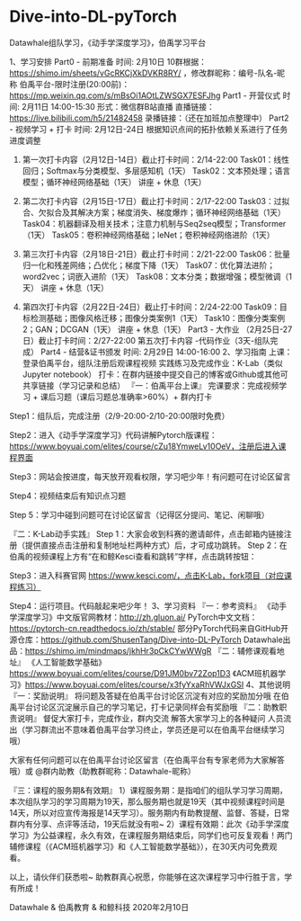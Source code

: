 # Dive-into-DL-pyTorch
Datawhale组队学习，《动手学深度学习》，伯禹学习平台

1、学习安排
Part0 - 前期准备    时间: 2月10日
10群根据：https://shimo.im/sheets/vGcRKCjXkDVKR8RY/ ，修改群昵称：编号-队名-昵称
伯禹平台-限时注册(20:00前)： https://mp.weixin.qq.com/s/mBsOi1AOtLZWSGX7ESFJhg
Part1 - 开营仪式    时间: 2月11日 14:00-15:30
形式：微信群B站直播
直播链接：https://live.bilibili.com/h5/21482458
录播链接：（还在加班加点整理中）
Part2 - 视频学习 + 打卡    时间: 2月12日-24日
根据知识点间的拓扑依赖关系进行了任务进度调整
1)  第一次打卡内容（2月12日-14日）截止打卡时间：2/14-22:00
Task01：线性回归；Softmax与分类模型、多层感知机（1天）
Task02：文本预处理；语言模型；循环神经网络基础（1天）
讲座 + 休息（1天）

2) 第二次打卡内容（2月15日-17日）截止打卡时间：2/17-22:00
Task03：过拟合、欠拟合及其解决方案；梯度消失、梯度爆炸；循环神经网络基础（1天）
Task04：机器翻译及相关技术；注意力机制与Seq2seq模型；Transformer（1天）
Task05：卷积神经网络基础；leNet；卷积神经网络进阶（1天）

3) 第三次打卡内容（2月18日-21日）截止打卡时间：2/21-22:00
Task06：批量归一化和残差网络；凸优化；梯度下降（1天）
Task07：优化算法进阶；word2vec；词嵌入进阶（1天）
Task08：文本分类；数据增强；模型微调（1天）
讲座 + 休息（1天）

4) 第四次打卡内容（2月22日-24日）截止打卡时间：2/24-22:00
Task09：目标检测基础；图像风格迁移；图像分类案例1（1天）
Task10：图像分类案例2；GAN；DCGAN（1天）
讲座 + 休息（1天）
Part3 - 大作业 （2月25日-27日）截止打卡时间：2/27-22:00
第五次打卡内容 -代码作业（3天-组队完成）
Part4 - 结营&证书颁发    时间: 2月29日 14:00-16:00
2、学习指南
上课：登录伯禹平台，组队注册后观课程视频
实践练习及完成作业：K-Lab（类似Jupyter notebook）
打卡：在群内链接中提交自己的博客或Github或其他可共享链接（学习记录和总结）
『一：伯禹平台上课』
完课要求：完成视频学习 + 课后习题（课后习题总准确率>60%）+ 群内打卡

Step1：组队后，完成注册（2/9-20:00-2/10-20:00限时免费）

Step2：进入《动手学深度学习》代码讲解Pytorch版课程：https://www.boyuai.com/elites/course/cZu18YmweLv10OeV，注册后进入课程界面

Step3：网站会按进度，每天放开观看权限，学习吧少年！有问题可在讨论区留言


Step4：视频结束后有知识点习题

Step 5：学习中碰到问题可在讨论区留言（记得区分提问、笔记、闲聊哦）



『二：K-Lab动手实践』
Step 1：大家会收到科赛的邀请邮件，点击邮箱内链接注册（提供直接点击注册和复制地址栏两种方式）后，才可成功跳转。
Step 2：在伯禹的视频课程上方有“在和鲸Kesci查看和跳转”字样，点击跳转按钮：


Step3：进入科赛官网 https://www.kesci.com/，点击K-Lab，fork项目（对应课程练习）


Step4：运行项目。代码敲起来吧少年！
3、学习资料
『一：参考资料』
《动手学深度学习》中文版官网教材：http://zh.gluon.ai/ 
PyTorch中文文档：https://pytorch-cn.readthedocs.io/zh/stable/
部分PyTorch代码来自GitHub开源仓库：https://github.com/ShusenTang/Dive-into-DL-PyTorch
Datawhale出品：https://shimo.im/mindmaps/jkhHr3pCkCYwWWgR
『二：辅修课观看地址』
《人工智能数学基础》https://www.boyuai.com/elites/course/D91JM0bv72Zop1D3
《ACM班机器学习》https://www.boyuai.com/elites/course/x3fyYxaRhVWJxGSI
4、其他说明
『一：奖励说明』
将问题及答疑在伯禹平台讨论区沉淀有对应的奖励加分哦
在伯禹平台讨论区沉淀展示自己的学习笔记，打卡记录同样会有奖励哦
『二：助教职责说明』
督促大家打卡，完成作业，群内交流
解答大家学习上的各种疑问
人员流出（学习群流出不意味着伯禹平台学习终止，学员还是可以在伯禹平台继续学习哦）

大家有任何问题可以在伯禹平台讨论区留言（在伯禹平台有专家老师为大家解答哦）或 @群内助教（助教群昵称：Datawhale-昵称）


『三：课程的服务期&有效期』
1）课程服务期：是指咱们的组队学习学习周期，本次组队学习的学习周期为19天，那么服务期也就是19天（其中视频课程时间是14天，所以对应宣传海报是14天学习）。服务期内有助教提醒、监督、答疑，日常群内有分享、点评等活动，19天后就没有啦~
2）课程有效期：此次《动手学深度学习》为公益课程，永久有效，在课程服务期结束后，同学们也可反复观看！两门辅修课程（《ACM班机器学习》和《人工智能数学基础》），在30天内可免费观看。


以上，请伙伴们获悉啦~  助教群真心祝愿，你能够在这次课程学习中行胜于言，学有所成！

Datawhale & 伯禹教育 & 和鲸科技
                                                                                                                        2020年2月10日

